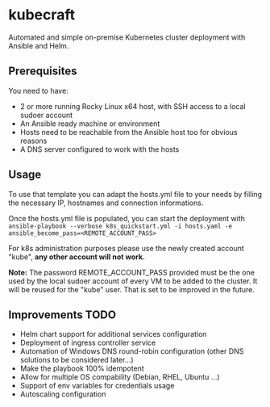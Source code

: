 # kubecraft
Automated and simple on-premise Kubernetes cluster deployment with Ansible and Helm.

## Prerequisites

You need to have:

- 2 or more running Rocky Linux x64 host, with SSH access to a local sudoer account
- An Ansible ready machine or environment
- Hosts need to be reachable from the Ansible host too for obvious reasons
- A DNS server configured to work with the hosts

## Usage

To use that template you can adapt the hosts.yml file to your needs by filling the necessary IP, hostnames and connection informations.

Once the hosts.yml file is populated, you can start the deployment with ```ansible-playbook --verbose k8s_quickstart.yml -i hosts.yaml -e ansible_become_pass=<REMOTE_ACCOUNT_PASS>```

For k8s administration purposes please use the newly created account "kube", **any other account will not work.**

**Note:** The password REMOTE_ACCOUNT_PASS provided must be the one used by the local sudoer account of every VM to be added to the cluster. It will be reused for the "kube" user. That is set to be improved in the future.

## Improvements TODO

- Helm chart support for additional services configuration
- Deployment of ingress controller service
- Automation of Windows DNS round-robin configuration (other DNS solutions to be considered later...)
- Make the playbook 100% idempotent
- Allow for multiple OS compability (Debian, RHEL, Ubuntu ...)
- Support of env variables for credentials usage
- Autoscaling configuration

